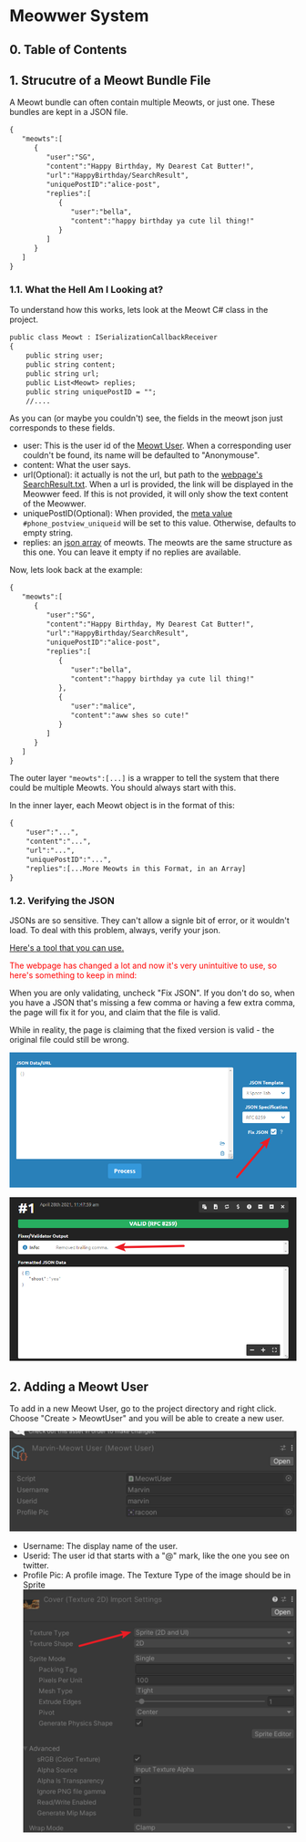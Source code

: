 # Meowwer System
## 0. Table of Contents

## 1. Strucutre of a Meowt Bundle File
A Meowt bundle can often contain multiple Meowts, or just one. These bundles are kept in a JSON file.

```
{
   "meowts":[
      {
         "user":"SG",
         "content":"Happy Birthday, My Dearest Cat Butter!",
		 "url":"HappyBirthday/SearchResult",
		 "uniquePostID":"alice-post",
         "replies":[
            {
               "user":"bella",
               "content":"happy birthday ya cute lil thing!"
            }
         ]
      }
   ]
}
```

### 1.1. What the Hell Am I Looking at?

To understand how this works, lets look at the Meowt C# class in the project.
```
public class Meowt : ISerializationCallbackReceiver
{
	public string user;
	public string content;
	public string url;
	public List<Meowt> replies;
	public string uniquePostID = "";
	//....
```

As you can (or maybe you couldn't) see, the fields in the meowt json just corresponds to these fields.

 - user: This is the user id of the [Meowt User](#2-adding-a-meowt-user). When a corresponding user couldn't be found, its name will be defaulted to "Anonymouse".
 - content: What the user says.
 - url(Optional): it actually is not the url, but path to the [webpage's SearchResult.txt](readme_search_system.md#23-searchresulttxt). When a url is provided, the link will be displayed in the Meowwer feed. If this is not provided, it will only show the text content of the Meowwer.
 - uniquePostID(Optional): When provided, the [meta value](readme_dialogue_system.md#51-all-meta-values) `#phone_postview_uniqueid` will be set to this value. Otherwise, defaults to empty string.
  - replies: an [json array](https://www.w3schools.com/js/js_json_arrays.asp) of meowts. The meowts are the same structure as this one. You can leave it empty if no replies are available.
 
Now, lets look back at the example:
```
{
   "meowts":[
      {
         "user":"SG",
         "content":"Happy Birthday, My Dearest Cat Butter!",
		 "url":"HappyBirthday/SearchResult",
		 "uniquePostID":"alice-post",
         "replies":[
            {
               "user":"bella",
               "content":"happy birthday ya cute lil thing!"
            },
			{
			   "user":"malice",
               "content":"aww shes so cute!"
			}
         ]
      }
   ]
}
```
The outer layer `"meowts":[...]` is a wrapper to tell the system that there could be multiple Meowts. You should always start with this.

In the inner layer, each Meowt object is in the format of this: 

```
{
	"user":"...",
	"content":"...",
	"url":"...",
	"uniquePostID":"...",
	"replies":[...More Meowts in this Format, in an Array]
}
```

### 1.2. Verifying the JSON
JSONs are so sensitive. They can't allow a signle bit of error, or it wouldn't load.
To deal with this problem, always, verify your json.

[Here's a tool that you can use.](https://jsonformatter.curiousconcept.com/#)

<span style="color:#ff0000">The webpage has changed a lot and now it's very unintuitive to use, so here's something to keep in mind:</span>

When you are only validating, uncheck "Fix JSON". If you don't do so, when you have a JSON that's missing a few comma or having a few extra comma, the page will fix it for you, and claim that the file is valid. 

While in reality, the page is claiming that the fixed version is valid - the original file could still be wrong.

![Uncheck Fix](images/tutorial_meowwer.png)


![Uncheck Fix](images/tutorial_meowwer_2.png)



## 2. Adding a Meowt User
To add in a new Meowt User, go to the project directory and right click. Choose "Create > MeowtUser" and you will be able to create a new user.

![Meowwer User](images/tutorial_meowwer_1.png)

 - Username: The display name of the user.
 - Userid: The user id that starts with a "@" mark, like the one you see on twitter.
 - Profile Pic: A profile image. The Texture Type of the image should be in Sprite
![Sprite](images/tutorial_webpage_3.png)
